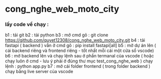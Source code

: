 # cong_nghe_web_moto_city

### lấy code về chạy :
b1 : tải git 
b2 : tải python 
b3 : mở cmd gõ : git clone https://github.com/quyet12308/cong_nghe_web_moto_city.git
b4 : tải fastapi ( backend ) vẫn ở cmd gõ : pip install fastapi[all]
b5 : mở dự án lên ( cái backend riêng và frontend riêng - tốt nhất mỗi cái một cửa sổ vscode)
b6 : mở backend lên và chạy lệnh sau ở phần termanal của vscode ( hoặc chạy luôn ở cmd - lưu ý phải ở đúng thư mục test_cong_nghe_web ) chạy lệnh : python app.py
b7 : mở cái folder frontend ( trong folder backend ) chạy bằng live server của vscode 
